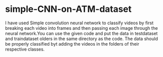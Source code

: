 # simple-CNN-on-ATM-dataset
I have used Simple convolution neural network to classify videos by first breaking each video into frames and then passing
each image through the neural network.You can use the given code and put the data in testdataset and traindataset olders in the same directory as 
the code. The data should be properly classified byt adding the videos in the folders of their respective classes.
